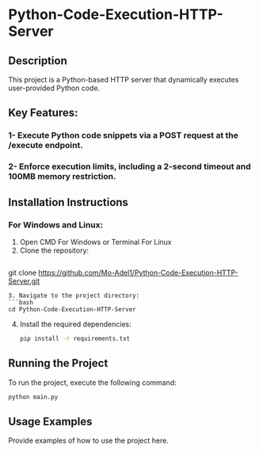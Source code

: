 # Python-Code-Execution-HTTP-Server

## Description

This project is a Python-based HTTP server that dynamically executes user-provided Python code.

## Key Features:

### 1- Execute Python code snippets via a POST request at the /execute endpoint.

### 2- Enforce execution limits, including a 2-second timeout and 100MB memory restriction.

## Installation Instructions

### For Windows and Linux:

1. Open CMD For Windows or Terminal For Linux
2. Clone the repository:
   ```bash
  git clone https://github.com/Mo-Adel1/Python-Code-Execution-HTTP-Server.git
   ```
3. Navigate to the project directory:
   ```bash
   cd Python-Code-Execution-HTTP-Server
   ```
4. Install the required dependencies:
   ```bash
   pip install -r requirements.txt
   ```
## Running the Project

To run the project, execute the following command:

```bash
python main.py
```

## Usage Examples

Provide examples of how to use the project here.

